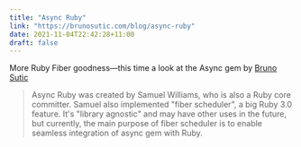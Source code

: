 ```yaml
---
title: "Async Ruby"
link: "https://brunosutic.com/blog/async-ruby"
date: 2021-11-04T22:42:28+11:00
draft: false
---
```


More Ruby Fiber goodness—this time a look at the Async gem by [Bruno Sutic](https://brunosutic.com)

> Async Ruby was created by Samuel Williams, who is also a Ruby core committer. Samuel also implemented "fiber scheduler", a big Ruby 3.0 feature. It's "library agnostic" and may have other uses in the future, but currently, the main purpose of fiber scheduler is to enable seamless integration of async gem with Ruby.
